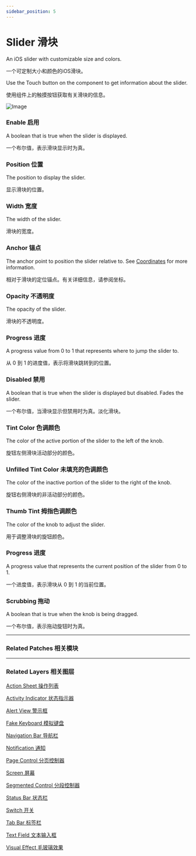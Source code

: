 ```yaml
---
sidebar_position: 5
---
```


# Slider 滑块

An iOS slider with customizable size and colors.

一个可定制大小和颜色的iOS滑块。

Use the Touch button on the component to get information about the slider.

使用组件上的触摸按钮获取有关滑块的信息。

![Image](@site/static/img/docs/iOS/slider.png)

### Enable 启用

A boolean that is true when the slider is displayed.

一个布尔值，表示滑块显示时为真。

### Position 位置

The position to display the slider.

显示滑块的位置。

### Width 宽度

The width of the slider.

滑块的宽度。

### Anchor 锚点

The anchor point to position the slider relative to. See [Coordinates](./../Concepts/Coordinates.md) for more information.

相对于滑块的定位锚点。有关详细信息，请参阅坐标。

### Opacity 不透明度

The opacity of the slider.

滑块的不透明度。

### Progress 进度

A progress value from 0 to 1 that represents where to jump the slider to.

从 0 到 1 的进度值，表示将滑块跳转到的位置。

### Disabled 禁用

A boolean that is true when the slider is displayed but disabled. Fades the slider.

一个布尔值，当滑块显示但禁用时为真。淡化滑块。

### Tint Color 色调颜色

The color of the active portion of the slider to the left of the knob.

旋钮左侧滑块活动部分的颜色。

### Unfilled Tint Color 未填充的色调颜色

The color of the inactive portion of the slider to the right of the knob.

旋钮右侧滑块的非活动部分的颜色。

### Thumb Tint 拇指色调颜色

The color of the knob to adjust the slider.

用于调整滑块的旋钮颜色。

### Progress 进度

A progress value that represents the current position of the slider from 0 to 1.

一个进度值，表示滑块从 0 到 1 的当前位置。

### Scrubbing 拖动

A boolean that is true when the knob is being dragged.

一个布尔值，表示拖动旋钮时为真。

------

### Related Patches 相关模块

------

### Related Layers 相关图层

[Action Sheet 操作列表](./Action%20Sheet.md)

[Activity Indicator 状态指示器](./Activity%20Indicator.md)

[Alert View 警示框](./Alert%20View.md)

[Fake Keyboard 模拟键盘](./Fake%20Keyboard.md)

[Navigation Bar 导航栏](./Navigation%20Bar.md)

[Notification 通知](./Notification.md)

[Page Control 分页控制器](./Page%20Control.md)

[Screen 屏幕](./Screen.md)

[Segmented Control 分段控制器](./Segmented%20Control.md)

[Status Bar 状态栏](./Status%20bar.md)

[Switch 开关](./Switch.md)

[Tab Bar 标签栏](./Tab%20Bar.md)

[Text Field 文本输入框](./Text%20Field.md)

[Visual Effect 毛玻璃效果](./Visual%20Effect.md)

